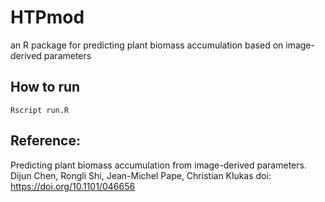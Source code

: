 # HTPmod
an R package for predicting plant biomass accumulation based on image-derived parameters

## How to run
```
Rscript run.R
```

## Reference: 
Predicting plant biomass accumulation from image-derived parameters. 
Dijun Chen, Rongli Shi, Jean-Michel Pape, Christian Klukas
doi: https://doi.org/10.1101/046656
